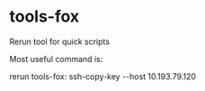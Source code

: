 # tools-fox
Rerun tool for quick scripts

Most useful command is:

   rerun tools-fox: ssh-copy-key --host 10.193.79.120
